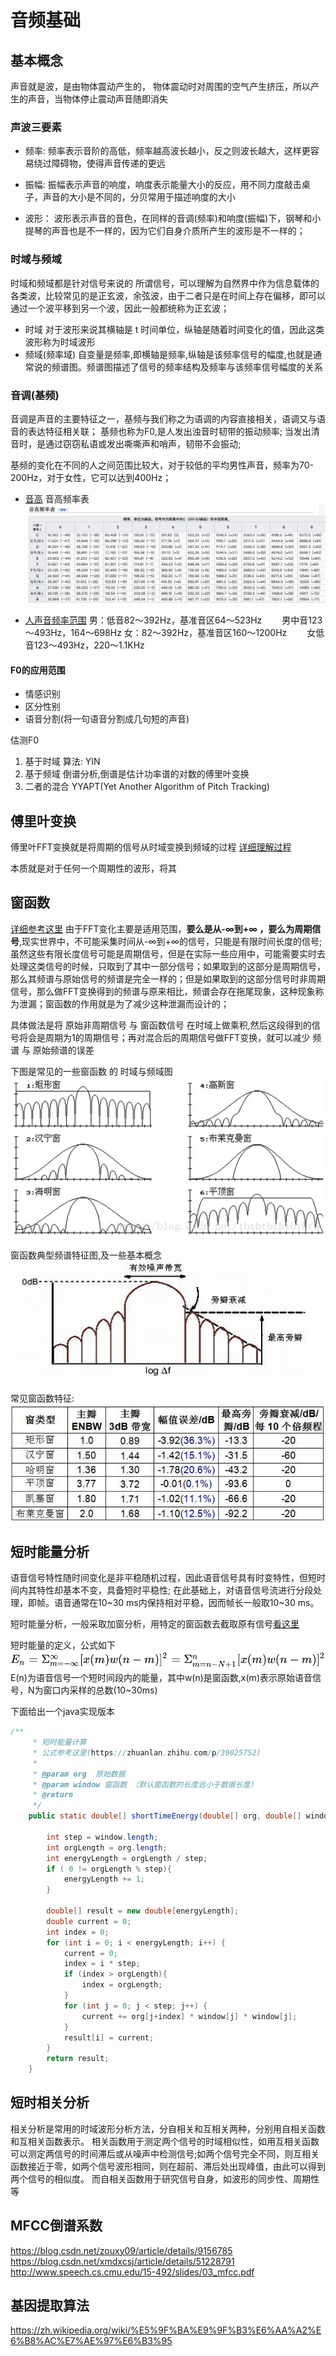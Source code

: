 # 音频基础

## 基本概念
声音就是波，是由物体震动产生的， 物体震动时对周围的空气产生挤压，所以产生的声音，当物体停止震动声音随即消失

### 声波三要素
- 频率:
  频率表示音阶的高低，频率越高波长越小，反之则波长越大，这样更容易绕过障碍物，使得声音传递的更远

- 振幅:
  振幅表示声音的响度，响度表示能量大小的反应，用不同力度敲击桌子，声音的大小是不同的，分贝常用于描述响度的大小

- 波形：
  波形表示声音的音色，在同样的音调(频率)和响度(振幅)下，钢琴和小提琴的声音也是不一样的，因为它们自身介质所产生的波形是不一样的；

### 时域与频域
时域和频域都是针对信号来说的
所谓信号，可以理解为自然界中作为信息载体的各类波，比较常见的是正玄波，余弦波，由于二者只是在时间上存在偏移，即可以通过一个波平移到另一个波，因此一般都统称为正玄波；
- 时域
  对于波形来说其横轴是 t 时间单位，纵轴是随着时间变化的值，因此这类波形称为时域波形
- 频域(频率域)
  自变量是频率,即横轴是频率,纵轴是该频率信号的幅度,也就是通常说的频谱图。频谱图描述了信号的频率结构及频率与该频率信号幅度的关系


### 音调(基频)
音调是声音的主要特征之一，基频与我们称之为语调的内容直接相关，语调又与语音的表达特征相关联；
基频也称为F0,是人发出浊音时韧带的振动频率;
当发出清音时，是通过窃窃私语或发出嘶嘶声和哨声，韧带不会振动;

基频的变化在不同的人之间范围比较大，对于较低的平均男性声音，频率为70-200Hz，对于女性，它可以达到400Hz；

- [音高](https://zh.wikipedia.org/wiki/%E9%9F%B3%E9%AB%98)
音高频率表
![音高频率表](images/pitch_hz.png)

- [人声音频率范围](https://blog.csdn.net/brandon2015/article/details/50426137)
男：低音82～392Hz，基准音区64～523Hz 
　　男中音123～493Hz，164～698Hz 
女：82～392Hz，基准音区160～1200Hz 
　　女低音123～493Hz，220～1.1KHz

#### F0的应用范围
- 情感识别
- 区分性别
- 语音分割(将一句语音分割成几句短的声音)

估测F0
1. 基于时域 
  算法: YIN
2. 基于频域 
  倒谱分析,倒谱是估计功率谱的对数的傅里叶变换
3. 二者的混合 
  YYAPT(Yet Another Algorithm of Pitch Tracking)


## 傅里叶变换
傅里叶FFT变换就是将周期的信号从时域变换到频域的过程
[详细理解过程](https://zhuanlan.zhihu.com/p/19763358?utm_source=wechat_timeline&utm_medium=social&utm_oi=564203739943067648&from=timeline)

本质就是对于任何一个周期性的波形，将其


## 窗函数
[详细参考这里](https://www.zhihu.com/question/50402321)
由于FFT变化主要是适用范围，**要么是从-∞到+∞ ，要么为周期信号**,现实世界中，不可能采集时间从-∞到+∞的信号，只能是有限时间长度的信号;
虽然这些有限长度信号可能是周期信号，但是在实际一些应用中，可能需要实时去处理这类信号的时候，只取到了其中一部分信号；如果取到的这部分是周期信号，那么其频谱与原始信号的频谱是完全一样的；但是如果取到的这部分信号时非周期信号，那么做FFT变换得到的频谱与原来相比，频谱会存在拖尾现象，这种现象称为泄漏；窗函数的作用就是为了减少这种泄漏而设计的；

具体做法是将 原始非周期信号 与 窗函数信号 在时域上做乘积,然后这段得到的信号将会是周期为1的周期信号；再对混合后的周期信号做FFT变换，就可以减少 频谱 与 原始频谱的误差

下图是常见的一些窗函数 的 时域与频域图
![窗函数时域和频域图](images/window-func.jpg)

窗函数典型频谱特征图,及一些基本概念
![窗函数典型频谱特征图](images/window-func-classical.jpg)

常见窗函数特征:
![窗函数特征](images/window-func-feature.jpg)


## 短时能量分析
语音信号特性随时间变化是非平稳随机过程，因此语音信号具有时变特性，但短时间内其特性却基本不变，具备短时平稳性;
在此基础上，对语音信号流进行分段处理，即帧。语音通常在10~30 ms内保持相对平稳，因而帧长一般取10~30 ms。

短时能量分析，一般采取加窗分析，用特定的窗函数去截取原有信号[看这里](https://cn.bing.com/search?q=%E7%9F%AD%E6%97%B6%E8%83%BD%E9%87%8F&qs=n&form=QBRE&sp=-1&pq=%E7%9F%AD%E6%97%B6%E8%83%BD%E9%87%8F&sc=8-4&sk=&cvid=3CFBF11ACCA942BAA4EA85EEF6DE5240)

短时能量的定义，公式如下
![短时能量数学公式](images/short-time-energy.svg)
E(n)为语音信号一个短时间段内的能量，其中w(n)是窗函数,x(m)表示原始语音信号，N为窗口内采样的总数(10~30ms)

下面给出一个java实现版本
```java
/**
     * 短时能量计算
     * 公式参考这里(https://zhuanlan.zhihu.com/p/39025752)
     *
     * @param org  原始数据
     * @param window 窗函数 （默认窗函数的长度远小于数据长度）
     * @return
     */
    public static double[] shortTimeEnergy(double[] org, double[] window) {

        int step = window.length;
        int orgLength = org.length;
        int energyLength = orgLength / step;
        if ( 0 != orgLength % step){
            energyLength += 1;
        }

        double[] result = new double[energyLength];
        double current = 0;
        int index = 0;
        for (int i = 0; i < energyLength; i++) {
            current = 0;
            index = i * step;
            if (index > orgLength){
                index = orgLength;
            }
            for (int j = 0; j < step; j++) {
                current += org[j+index] * window[j] * window[j];
            }
            result[i] = current;
        }
        return result;
    }
```

## 短时相关分析
相关分析是常用的时域波形分析方法，分自相关和互相关两种，分别用自相关函数和互相关函数表示。
相关函数用于测定两个信号的时域相似性，如用互相关函数可以测定两信号的时间滞后或从噪声中检测信号;如两个信号完全不同，则互相关函数接近于零，如两个信号波形相同，则在超前、滞后处出现峰值，由此可以得到两个信号的相似度。
而自相关函数用于研究信号自身，如波形的同步性、周期性等


## MFCC倒谱系数

https://blog.csdn.net/zouxy09/article/details/9156785
https://blog.csdn.net/xmdxcsj/article/details/51228791
http://www.speech.cs.cmu.edu/15-492/slides/03_mfcc.pdf


## 基因提取算法
https://zh.wikipedia.org/wiki/%E5%9F%BA%E9%9F%B3%E6%AA%A2%E6%B8%AC%E7%AE%97%E6%B3%95


